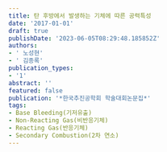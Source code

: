 ```yaml
---
title: 탄 후방에서 발생하는 기체에 따른 공력특성
date: '2017-01-01'
draft: true
publishDate: '2023-06-05T08:29:48.185852Z'
authors:
- ' 노성현'
- ' 김종록'
publication_types:
- '1'
abstract: ''
featured: false
publication: '*한국추진공학회 학술대회논문집*'
tags:
- Base Bleeding(기저유출)
- Non-Reacting Gas(비반응기체)
- Reacting Gas(반응기체)
- Secondary Combustion(2차 연소)
---
```


